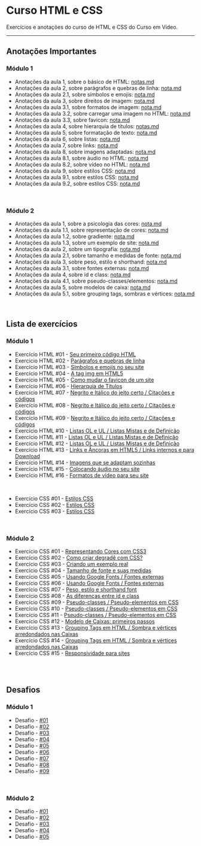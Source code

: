 # Curso HTML e CSS




Exercícios e anotações do curso de HTML e CSS do Curso em Vídeo.

---

## Anotações Importantes

### Módulo 1

* Anotações da aula 1, sobre o básico de HTML: [notas.md](https://github.com/larisn/Curso-HTML-CSS/blob/main/M%C3%B3dulo%201/Aula%201/nota.md)
* Anotações da aula 2, sobre parágrafos e quebras de linha: [nota.md](https://github.com/larisn/Curso-HTML-CSS/blob/main/M%C3%B3dulo%201/Aula%202/nota.md)
* Anotações da aula 2.1, sobre símbolos e emojis: [nota.md](https://github.com/larisn/Curso-HTML-CSS/blob/main/M%C3%B3dulo%201/Aula%202/Aula%202.1/nota.md)
* Anotações da aula 3, sobre direitos de imagem: [nota.md](https://github.com/larisn/Curso-HTML-CSS/blob/main/M%C3%B3dulo%201/Aula%203/nota.md)
* Anotações da aula 3.1, sobre formatos de imagem: [nota.md](https://github.com/larisn/Curso-HTML-CSS/blob/main/M%C3%B3dulo%201/Aula%203/Aula%203.1/nota.md)
* Anotações da aula 3.2, sobre carregar uma imagem no HTML: [nota.md](https://github.com/larisn/Curso-HTML-CSS/blob/main/M%C3%B3dulo%201/Aula%203/Aula%203.2/nota.md)
* Anotações da aula 3.3, sobre favicon: [nota.md](https://github.com/larisn/Curso-HTML-CSS/blob/main/M%C3%B3dulo%201/Aula%203/Aula%203.3/nota.md)
* Anotações da aula 4, sobre hierarquia de títulos: [notas.md](https://github.com/larisn/Curso-HTML-CSS/blob/main/M%C3%B3dulo%201/Aula%204/nota.md)
* Anotações da aula 5, sobre formatação de texto: [nota.md](https://github.com/larisn/Curso-HTML-CSS/blob/main/M%C3%B3dulo%201/Aula%205/nota.md)
* Anotações da aula 6, sobre listas: [nota.md](https://github.com/larisn/Curso-HTML-CSS/blob/main/M%C3%B3dulo%201/Aula%206/nota.md)
* Anotações da aula 7, sobre links: [nota.md](https://github.com/larisn/Curso-HTML-CSS/blob/main/M%C3%B3dulo%201/Aula%207/nota.md)
* Anotações da aula 8, sobre imagens adaptadas: [nota.md](https://github.com/larisn/Curso-HTML-CSS/blob/main/M%C3%B3dulo%201/Aula%208/nota.md)
* Anotações da aula 8.1, sobre áudio no HTML: [nota.md](https://github.com/larisn/Curso-HTML-CSS/blob/main/M%C3%B3dulo%201/Aula%208/Aula%208.1/nota.md)
* Anotações da aula 8.2, sobre vídeo no HTML: [nota.md](https://github.com/larisn/Curso-HTML-CSS/blob/main/M%C3%B3dulo%201/Aula%208/Aula%208.2/nota.md)
* Anotações da aula 9, sobre estilos CSS: [nota.md](https://github.com/larisn/Curso-HTML-CSS/blob/main/M%C3%B3dulo%201/Aula%209/nota.md)
* Anotações da aula 9.1, sobre estilos CSS: [nota.md](https://github.com/larisn/Curso-HTML-CSS/blob/main/M%C3%B3dulo%201/Aula%209/Aula%209.1/nota.md)
* Anotações da aula 9.2, sobre estilos CSS: [nota.md](https://github.com/larisn/Curso-HTML-CSS/blob/main/M%C3%B3dulo%201/Aula%209/Aula%209.2/nota.md)

<br>

### Módulo 2

* Anotações da aula 1, sobre a psicologia das cores: [nota.md](https://github.com/larisn/Curso-HTML-CSS/blob/main/M%C3%B3dulo%202/Aula%201/nota.md)
* Anotações da aula 1.1, sobre representação de cores: [nota.md](https://github.com/larisn/Curso-HTML-CSS/blob/main/M%C3%B3dulo%202/Aula%201/Aula%201.1/nota.md)
* Anotações da aula 1.2, sobre gradiente: [nota.md](https://github.com/larisn/Curso-HTML-CSS/blob/main/M%C3%B3dulo%202/Aula%201/Aula%201.2/nota.md)
* Anotações da aula 1.3, sobre um exemplo de site: [nota.md](https://github.com/larisn/Curso-HTML-CSS/blob/main/M%C3%B3dulo%202/Aula%201/Aula%201.3/nota.md)
* Anotações da aula 2, sobre um tipografia: [nota.md](https://github.com/larisn/Curso-HTML-CSS/blob/main/M%C3%B3dulo%202/Aula%202/nota.md)
* Anotações da aula 2.1, sobre tamanho e medidas de fonte: [nota.md](https://github.com/larisn/Curso-HTML-CSS/blob/main/M%C3%B3dulo%202/Aula%202/Aula%202.1/nota.md)
* Anotações da aula 3, sobre peso, estilo e shorthand: [nota.md](https://github.com/larisn/Curso-HTML-CSS/blob/main/M%C3%B3dulo%202/Aula%203/nota.md)
* Anotações da aula 3.1, sobre fontes externas: [nota.md](https://github.com/larisn/Curso-HTML-CSS/blob/main/M%C3%B3dulo%202/Aula%203/Aula%203.1/nota.md)
* Anotações da aula 4, sobre id e class: [nota.md](https://github.com/larisn/Curso-HTML-CSS/blob/main/M%C3%B3dulo%202/Aula%204/nota.md)
* Anotações da aula 4.1, sobre pseudo-classes/elementos: [nota.md](https://github.com/larisn/Curso-HTML-CSS/blob/main/M%C3%B3dulo%202/Aula%204/Aula%204.1/nota.md)
* Anotações da aula 5, sobre modelos de caixa: [nota.md](https://github.com/larisn/Curso-HTML-CSS/blob/main/M%C3%B3dulo%202/Aula%205/nota.md)
* Anotações da aula 5.1, sobre grouping tags, sombras e vértices: [nota.md](https://github.com/larisn/Curso-HTML-CSS/blob/main/M%C3%B3dulo%202/Aula%205/Aula%205.1/nota.md)
<br>

## Lista de exercícios 

### Módulo 1

- Exercício HTML #01 - [Seu primeiro código HTML](https://github.com/larisn/Curso-HTML5-e-CSS3/blob/main/M%C3%B3dulo%201/Aula%201/ex1.html)
- Exercício HTML #02 - [Parágrafos e quebras de linha](https://github.com/larisn/Curso-HTML-CSS/blob/main/M%C3%B3dulo%201/Aula%202/ex2.html)
- Exercício HTML #03 - [Símbolos e emojis no seu site](https://github.com/larisn/Curso-HTML-CSS/blob/main/M%C3%B3dulo%201/Aula%202/Aula%202.1/ex1.html)
- Exercício HTML #04 - [A tag img em HTML5](https://github.com/larisn/Curso-HTML-CSS/blob/main/M%C3%B3dulo%201/Aula%203/Aula%203.2/ex1.html)
- Exercício HTML #05 - [Como mudar o favicon de um site](https://github.com/larisn/Curso-HTML-CSS/blob/main/M%C3%B3dulo%201/Aula%203/Aula%203.3/ex1.html)
- Exercício HTML #06 - [Hierarquia de Títulos](https://github.com/larisn/Curso-HTML-CSS/blob/main/M%C3%B3dulo%201/Aula%204/ex1.html)
- Exercício HTML #07 - [Negrito e Itálico do jeito certo / Citações e códigos](https://github.com/larisn/Curso-HTML-CSS/blob/main/M%C3%B3dulo%201/Aula%205/ex1.html)
- Exercício HTML #08 - [Negrito e Itálico do jeito certo / Citações e códigos](https://github.com/larisn/Curso-HTML-CSS/blob/main/M%C3%B3dulo%201/Aula%205/ex2.html)
- Exercício HTML #09 - [Negrito e Itálico do jeito certo / Citações e códigos](https://github.com/larisn/Curso-HTML-CSS/blob/main/M%C3%B3dulo%201/Aula%205/ex3.html)
- Exercício HTML #10 - [Listas OL e UL / Listas Mistas e de Definição](https://github.com/larisn/Curso-HTML-CSS/blob/main/M%C3%B3dulo%201/Aula%206/ex1.html)
- Exercício HTML #11 - [Listas OL e UL / Listas Mistas e de Definição](https://github.com/larisn/Curso-HTML-CSS/blob/main/M%C3%B3dulo%201/Aula%206/ex2.html)
- Exercício HTML #12 - [Listas OL e UL / Listas Mistas e de Definição](https://github.com/larisn/Curso-HTML-CSS/blob/main/M%C3%B3dulo%201/Aula%206/ex3.html)
- Exercício HTML #13 - [Links e Âncoras em HTML5 / Links internos e para Download](https://github.com/larisn/Curso-HTML-CSS/tree/main/M%C3%B3dulo%201/Aula%207/ex1)
- Exercício HTML #14 - [Imagens que se adaptam sozinhas](https://github.com/larisn/Curso-HTML-CSS/blob/main/M%C3%B3dulo%201/Aula%208/ex1.html)
- Exercício HTML #15 - [Colocando áudio no seu site](https://github.com/larisn/Curso-HTML-CSS/blob/main/M%C3%B3dulo%201/Aula%208/Aula%208.1/ex1.html)
- Exercício HTML #16 - [Formatos de vídeo para seu site](https://github.com/larisn/Curso-HTML-CSS/blob/main/M%C3%B3dulo%201/Aula%208/Aula%208.2/ex1.html)
<br>


- Exercício CSS #01 - [Estilos CSS](https://github.com/larisn/Curso-HTML-CSS/blob/main/M%C3%B3dulo%201/Aula%209/ex1.html)
- Exercício CSS #02 - [Estilos CSS](https://github.com/larisn/Curso-HTML-CSS/blob/main/M%C3%B3dulo%201/Aula%209/Aula%209.1/ex1.html)
- Exercício CSS #03 - [Estilos CSS](https://github.com/larisn/Curso-HTML-CSS/tree/main/M%C3%B3dulo%201/Aula%209/Aula%209.2)

<br>

### Módulo 2

- Exercício CSS #01 - [Representando Cores com CSS3](https://github.com/larisn/Curso-HTML-CSS/blob/main/M%C3%B3dulo%202/Aula%201/Aula%201.1/ex1.html)
- Exercício CSS #02 - [Como criar degradê com CSS?](https://github.com/larisn/Curso-HTML-CSS/blob/main/M%C3%B3dulo%202/Aula%201/Aula%201.2/ex1.html)
- Exercício CSS #03 - [Criando um exemplo real](https://github.com/larisn/Curso-HTML-CSS/tree/main/M%C3%B3dulo%202/Aula%201/Aula%201.3)
- Exercício CSS #04 - [Tamanho de fonte e suas medidas](https://github.com/larisn/Curso-HTML-CSS/blob/main/M%C3%B3dulo%202/Aula%202/Aula%202.1/ex1.html)
- Exercício CSS #05 - [Usando Google Fonts / Fontes externas](https://github.com/larisn/Curso-HTML-CSS/blob/main/M%C3%B3dulo%202/Aula%203/Aula%203.1/ex1.html)
- Exercício CSS #06 - [Usando Google Fonts / Fontes externas](https://github.com/larisn/Curso-HTML-CSS/blob/main/M%C3%B3dulo%202/Aula%203/Aula%203.1/ex2.html)
- Exercício CSS #07 - [Peso, estilo e shorthand font](https://github.com/larisn/Curso-HTML-CSS/blob/main/M%C3%B3dulo%202/Aula%203/ex1.html)
- Exercício CSS #08 - [As diferenças entre id e class](https://github.com/larisn/Curso-HTML-CSS/tree/main/M%C3%B3dulo%202/Aula%204)
- Exercício CSS #09 - [Pseudo-classes / Pseudo-elementos em CSS](https://github.com/larisn/Curso-HTML-CSS/blob/main/M%C3%B3dulo%202/Aula%204/Aula%204.1/ex1.html)
- Exercício CSS #10 - [Pseudo-classes / Pseudo-elementos em CSS](https://github.com/larisn/Curso-HTML-CSS/blob/main/M%C3%B3dulo%202/Aula%204/Aula%204.1/ex2.html)
- Exercício CSS #11 - [Pseudo-classes / Pseudo-elementos em CSS](https://github.com/larisn/Curso-HTML-CSS/blob/main/M%C3%B3dulo%202/Aula%204/Aula%204.1/ex3.html)
- Exercício CSS #12 - [Modelo de Caixas: primeiros passos](https://github.com/larisn/Curso-HTML-CSS/blob/main/M%C3%B3dulo%202/Aula%205/ex1.html)
- Exercício CSS #13 - [Grouping Tags em HTML / Sombra e vértices arredondados nas Caixas](https://github.com/larisn/Curso-HTML-CSS/blob/main/M%C3%B3dulo%202/Aula%205/Aula%205.1/ex1.html)
- Exercício CSS #14 - [Grouping Tags em HTML / Sombra e vértices arredondados nas Caixas](https://github.com/larisn/Curso-HTML-CSS/blob/main/M%C3%B3dulo%202/Aula%205/Aula%205.1/ex2.html)
- Exercício CSS #15 - [Responsividade para sites](https://github.com/larisn/Curso-HTML-CSS/blob/main/M%C3%B3dulo%202/Aula%205/Aula%205.1/ex3.html)

<br>
<br>

## Desafios

### Módulo 1

- Desafio - [#01](https://github.com/larisn/Curso-HTML-CSS/blob/main/M%C3%B3dulo%201/Desafios/d001/d001.html)
- Desafio - [#02](https://github.com/larisn/Curso-HTML-CSS/blob/main/M%C3%B3dulo%201/Desafios/d002/d002.html)
- Desafio - [#03](https://github.com/larisn/Curso-HTML-CSS/blob/main/M%C3%B3dulo%201/Desafios/d003/d003.html)
- Desafio - [#04](https://github.com/larisn/Curso-HTML-CSS/blob/main/M%C3%B3dulo%201/Desafios/d004/d004.html)
- Desafio - [#05](https://github.com/larisn/Curso-HTML-CSS/blob/main/M%C3%B3dulo%201/Desafios/d005/d005.html)
- Desafio - [#06](https://github.com/larisn/Curso-HTML-CSS/blob/main/M%C3%B3dulo%201/Desafios/d006/d006.html)
- Desafio - [#07](https://github.com/larisn/Curso-HTML-CSS/blob/main/M%C3%B3dulo%201/Desafios/d007/d007.html)
- Desafio - [#08](https://github.com/larisn/Curso-HTML-CSS/tree/main/M%C3%B3dulo%201/Desafios/d008)
- Desafio - [#09](https://github.com/larisn/Curso-HTML-CSS/tree/main/M%C3%B3dulo%201/Desafios/d009)
<br>

### Módulo 2

- Desafio - [#01](https://github.com/larisn/Curso-HTML-CSS/blob/main/M%C3%B3dulo%202/Desafios/d001/d001.html)
- Desafio - [#02](https://github.com/larisn/Curso-HTML-CSS/blob/main/M%C3%B3dulo%202/Desafios/d002/d002.html)
- Desafio - [#03](https://github.com/larisn/Curso-HTML-CSS/blob/main/M%C3%B3dulo%202/Desafios/d003/d003.html)
- Desafio - [#04](https://github.com/larisn/Curso-HTML-CSS/blob/main/M%C3%B3dulo%202/Desafios/d004/d004.html)
- Desafio - [#05](https://github.com/larisn/Curso-HTML-CSS/blob/main/M%C3%B3dulo%202/Desafios/d005/d005.html)
